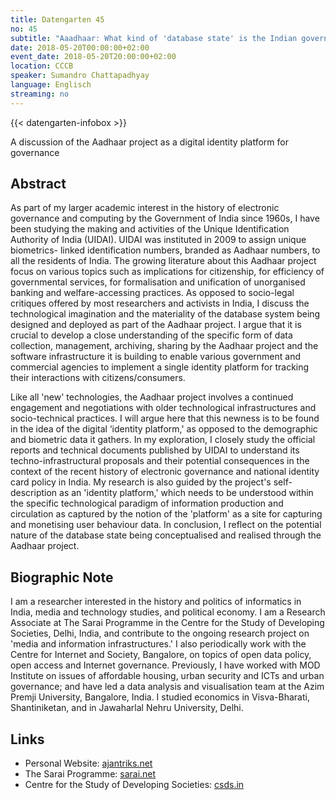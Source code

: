 ```yaml
---
title: Datengarten 45
no: 45
subtitle: "Aaadhaar: What kind of 'database state' is the Indian government creating?"
date: 2018-05-20T00:00:00+02:00
event_date: 2018-05-20T20:00:00+02:00
location: CCCB
speaker: Sumandro Chattapadhyay
language: Englisch
streaming: no
---
```

{{< datengarten-infobox >}}

A discussion of the Aadhaar project as a digital identity platform for
governance

Abstract
--------

As part of my larger academic interest in the history of electronic
governance and computing by the Government of India since 1960s, I have
been studying the making and activities of the Unique Identification
Authority of India (UIDAI). UIDAI was instituted in 2009 to assign
unique biometrics- linked identification numbers, branded as Aadhaar
numbers, to all the residents of India. The growing literature about
this Aadhaar project focus on various topics such as implications for
citizenship, for efficiency of governmental services, for formalisation
and unification of unorganised banking and welfare-accessing practices.
As opposed to socio-legal critiques offered by most researchers and
activists in India, I discuss the technological imagination and the
materiality of the database system being designed and deployed as part
of the Aadhaar project. I argue that it is crucial to develop a close
understanding of the specific form of data collection, management,
archiving, sharing by the Aadhaar project and the software
infrastructure it is building to enable various government and
commercial agencies to implement a single identity platform for tracking
their interactions with citizens/consumers.

Like all 'new' technologies, the Aadhaar project involves a continued
engagement and negotiations with older technological infrastructures and
socio-technical practices. I will argue here that this newness is to be
found in the idea of the digital ‘identity platform,' as opposed to the
demographic and biometric data it gathers. In my exploration, I closely
study the official reports and technical documents published by UIDAI to
understand its techno-infrastructural proposals and their potential
consequences in the context of the recent history of electronic
governance and national identity card policy in India. My research is
also guided by the project's self-description as an 'identity platform,'
which needs to be understood within the specific technological paradigm
of information production and circulation as captured by the notion of
the 'platform' as a site for capturing and monetising user behaviour
data. In conclusion, I reflect on the potential nature of the database
state being conceptualised and realised through the Aadhaar project.

Biographic Note
---------------

I am a researcher interested in the history and politics of informatics
in India, media and technology studies, and political economy. I am a
Research Associate at The Sarai Programme in the Centre for the Study of
Developing Societies, Delhi, India, and contribute to the ongoing
research project on 'media and information infrastructures.' I also
periodically work with the Centre for Internet and Society, Bangalore,
on topics of open data policy, open access and Internet governance.
Previously, I have worked with MOD Institute on issues of affordable
housing, urban security and ICTs and urban governance; and have led a
data analysis and visualisation team at the Azim Premji University,
Bangalore, India. I studied economics in Visva-Bharati, Shantiniketan,
and in Jawaharlal Nehru University, Delhi.

Links
-----

-   Personal Website: [ajantriks.net](http://ajantriks.net)
-   The Sarai Programme: [sarai.net](http://sarai.net)
-   Centre for the Study of Developing Societies: [csds.in](http://csds.in)
